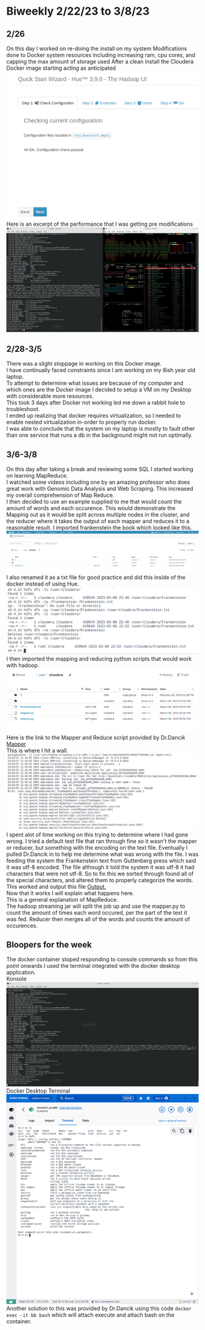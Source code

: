 # Biweekly 2/22/23 to 3/8/23  
## 2/26
On this day I worked on re-doing the install on my system
Modifications done to Docker system resources including increasing ram, cpu cores, and capping the max amount of storage used
After a clean install the Cloudera Docker image starting acting as anticipated
![Finally no errors!](NoErrors.png)    
Here is an excerpt of the performance that I was getting pre modifications
![Poor performance on laptop](2-26.png)  
## 2/28-3/5
There was a slight stoppage in working on this Docker image.    
I have continually faced constraints since I am working on my 8ish year old laptop.  
To attempt to determine what issues are because of my computer and which ones are the Docker image I decided to setup a VM on my Desktop with considerable more resources.  
This took 3 days after Docker not working led me down a rabbit hole to troubleshoot.  
I ended up realizing that docker requires virtualization, so I needed to enable nested virtualization in-order to properly run docker.  
I was able to conclude that the system on my laptop is mostly to fault other than one service that runs a db in the background might not run optimally.  
## 3/6-3/8   
On this day after taking a break and reviewing some SQL I started working on learning MapReduce.  
I watched some videos including one by an amazing professor who does great work with Genomic Data Analysis and Web Scraping. This increased my overall comprehension of Map Reduce.  
I then decided to use an example supplied to me that would count the amount of words and each occurence. This would demonstrate the Mapping out as it would be split across multiple nodes in the cluster, and the reducer where it takes the output of each mapper and reduces it to a reasonable result.
I imported frankenstein the book which looked like this.  
![Saving Frankenstein](SavingFrankenstein.png)  
I also renamed it as a txt file for good practice and did this inside of the docker instead of using Hue.  
![Renaming Frankenstein](Frankensteinprep.png)  
I then imported the mapping and reducing python scripts that would work with hadoop.  
![Konsole failing to reach Docker Conatiner](MapperandReducer.png)  
Here is the link to the Mapper and Reduce script provided by Dr.Dancik
[Mapper](https://github.com/fastasjamesschool/DataScienceResearch/blob/main/WeeklyUpdates/2-22to3-6/wordcount/)  
This is where I hit a wall. 
![Wall](Error1withHadoopStreaming.png)  
I spent alot of time working on this trying to determine where I had gone wrong. I tried a default test file that ran through fine so it wasn't the mapper or reducer, but something with the encoding on the text file.
Eventually I pulled Dr.Dancik in to help me determine what was wrong with the file.
I was feeding the system the Frankenstein text from Guttenberg press which said it was utf-8 encoded. The file although it told the system it was utf-8 it had characters that were not utf-8. So to fix this we sorted through found all of the special characters, and altered them to properly categorize the words.  
This worked and output this file
[Output.](https://github.com/fastasjamesschool/DataScienceResearch/blob/main/WeeklyUpdates/2-22to3-6/wordcount/part-00000)  
Now that it works I will explain what happens here.  
This is a general explanation of MapReduce.  
The hadoop streaming jar will split the job up and use the mapper.py to count the amount of times each word occured, per the part of the text it was fed. Reducer then merges all of the words and counts the amount of occurences.  
## Bloopers for the week  
The docker container stoped responding to console commands so from this point onwards I used the terminal integrated with the docker desktop application.  
Konsole  
![Konsole failing to reach Docker Conatiner](3-6Thisisgettingfrustrating.png)  
Docker Desktop Terminal  
![Docker Desktop Terminal becoming the new default](3-6DockerDesktop.png)  
Another solution to this was provided by Dr.Dancik using this code `docker exec -it bb bash` which will attach execute and attach bash on the container.  

